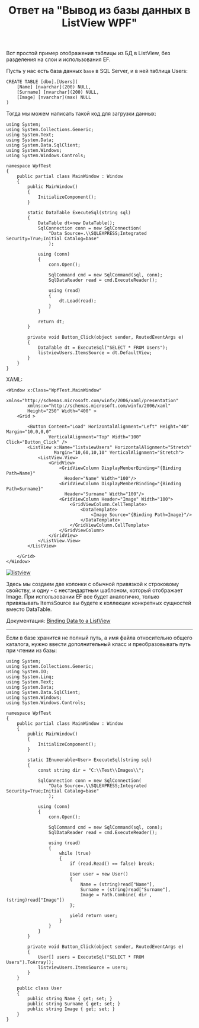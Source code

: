 ﻿---
title: "Ответ на \"Вывод из базы данных в ListView WPF\""
se.owner.user_id: 240512
se.owner.display_name: "MSDN.WhiteKnight"
se.owner.link: "https://ru.stackoverflow.com/users/240512/msdn-whiteknight"
se.answer_id: 1260002
se.question_id: 1259938
se.post_type: answer
se.is_accepted: True
---
<p>Вот простой пример отображения таблицы из БД в ListView, без разделения на слои и использования EF.</p>
<p>Пусть у нас есть база данных <code>base</code> в SQL Server, и в ней таблица Users:</p>

<pre><code>CREATE TABLE [dbo].[Users](
    [Name] [nvarchar](200) NULL,
    [Surname] [nvarchar](200) NULL,
    [Image] [nvarchar](max) NULL
)
</code></pre>
<p>Тогда мы можем написать такой код для загрузки данных:</p>

<pre><code>using System;
using System.Collections.Generic;
using System.Text;
using System.Data;
using System.Data.SqlClient;
using System.Windows;
using System.Windows.Controls;

namespace WpfTest
{
    public partial class MainWindow : Window
    {
        public MainWindow()
        {
            InitializeComponent();
        }

        static DataTable ExecuteSql(string sql)
        {
            DataTable dt=new DataTable();
            SqlConnection conn = new SqlConnection(
                &quot;Data Source=.\\SQLEXPRESS;Integrated Security=True;Initial Catalog=base&quot;
                );

            using (conn)
            {
                conn.Open();

                SqlCommand cmd = new SqlCommand(sql, conn);
                SqlDataReader read = cmd.ExecuteReader();

                using (read)
                {
                    dt.Load(read);
                }
            }

            return dt;
        }        

        private void Button_Click(object sender, RoutedEventArgs e)
        {
            DataTable dt = ExecuteSql(&quot;SELECT * FROM Users&quot;);
            listviewUsers.ItemsSource = dt.DefaultView;
        }
    }    
}
</code></pre>
<p>XAML:</p>

<pre><code>&lt;Window x:Class=&quot;WpfTest.MainWindow&quot;
        xmlns=&quot;http://schemas.microsoft.com/winfx/2006/xaml/presentation&quot;
        xmlns:x=&quot;http://schemas.microsoft.com/winfx/2006/xaml&quot;
        Height=&quot;250&quot; Width=&quot;400&quot; &gt;
    &lt;Grid &gt;

        &lt;Button Content=&quot;Load&quot; HorizontalAlignment=&quot;Left&quot; Height=&quot;40&quot; Margin=&quot;10,0,0,0&quot; 
                VerticalAlignment=&quot;Top&quot; Width=&quot;100&quot; Click=&quot;Button_Click&quot; /&gt;
        &lt;ListView x:Name=&quot;listviewUsers&quot; HorizontalAlignment=&quot;Stretch&quot;  
                  Margin=&quot;10,60,10,10&quot; VerticalAlignment=&quot;Stretch&quot;&gt;
            &lt;ListView.View&gt;
                &lt;GridView&gt;
                    &lt;GridViewColumn DisplayMemberBinding=&quot;{Binding Path=Name}&quot; 
                      Header=&quot;Name&quot; Width=&quot;100&quot;/&gt;
                    &lt;GridViewColumn DisplayMemberBinding=&quot;{Binding Path=Surname}&quot; 
                      Header=&quot;Surname&quot; Width=&quot;100&quot;/&gt;
                    &lt;GridViewColumn Header=&quot;Image&quot; Width=&quot;100&quot;&gt;
                        &lt;GridViewColumn.CellTemplate&gt;
                            &lt;DataTemplate&gt;
                                &lt;Image Source=&quot;{Binding Path=Image}&quot;/&gt;
                            &lt;/DataTemplate&gt;
                        &lt;/GridViewColumn.CellTemplate&gt;
                    &lt;/GridViewColumn&gt;
                &lt;/GridView&gt;
            &lt;/ListView.View&gt;
        &lt;/ListView&gt;

    &lt;/Grid&gt;
&lt;/Window&gt;
</code></pre>
<p><a href="https://i.stack.imgur.com/afWtj.png" rel="nofollow noreferrer"><img src="https://i.stack.imgur.com/afWtj.png" alt="listview" /></a></p>
<p>Здесь мы создаем две колонки с обычной привязкой к строковому свойству, и одну - с нестандартным шаблоном, который отображает Image. При использовании EF все будет аналогично, только привязывать ItemsSource вы будете к коллекции конкретных сущностей вместо DataTable.</p>
<p>Документация: <a href="https://docs.microsoft.com/en-us/dotnet/desktop/wpf/controls/listview-overview#binding-data-to-a-listview" rel="nofollow noreferrer">Binding Data to a ListView</a></p>
<hr />
<p>Если в базе хранится не полный путь, а имя файла относительно общего каталога, нужно ввести дополнительный класс и преобразовывать путь при чтении из базы:</p>

<pre><code>using System;
using System.Collections.Generic;
using System.IO;
using System.Linq;
using System.Text;
using System.Data;
using System.Data.SqlClient;
using System.Windows;
using System.Windows.Controls;

namespace WpfTest
{
    public partial class MainWindow : Window
    {
        public MainWindow()
        {
            InitializeComponent();
        }

        static IEnumerable&lt;User&gt; ExecuteSql(string sql)
        {
            const string dir = &quot;C:\\Test\\Images\\&quot;;

            SqlConnection conn = new SqlConnection(
                &quot;Data Source=.\\SQLEXPRESS;Integrated Security=True;Initial Catalog=base&quot;
                );

            using (conn)
            {
                conn.Open();

                SqlCommand cmd = new SqlCommand(sql, conn);
                SqlDataReader read = cmd.ExecuteReader();

                using (read)
                {
                    while (true)
                    {
                        if (read.Read() == false) break;

                        User user = new User()
                        {
                            Name = (string)read[&quot;Name&quot;],
                            Surname = (string)read[&quot;Surname&quot;],
                            Image = Path.Combine( dir , (string)read[&quot;Image&quot;])
                        };

                        yield return user;
                    }
                }
            }
        }

        private void Button_Click(object sender, RoutedEventArgs e)
        {
            User[] users = ExecuteSql(&quot;SELECT * FROM Users&quot;).ToArray();
            listviewUsers.ItemsSource = users;
        }
    }

    public class User
    {
        public string Name { get; set; }
        public string Surname { get; set; }
        public string Image { get; set; }
    }
}
</code></pre>
